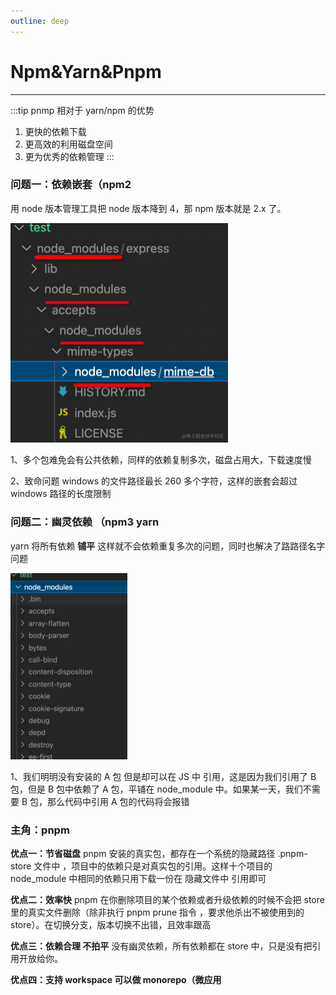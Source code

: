 ```yaml
---
outline: deep
---
```


# Npm&Yarn&Pnpm

---

:::tip pnmp 相对于 yarn/npm 的优势

1. 更快的依赖下载
2. 更高效的利用磁盘空间
3. 更为优秀的依赖管理
   :::

### 问题一：依赖嵌套（npm2

用 node 版本管理工具把 node 版本降到 4，那 npm 版本就是 2.x 了。

<img src="/blog/Npm&Yarn&Pnpm01.png"  style="zoom: 50%;" />

1、多个包难免会有公共依赖，同样的依赖复制多次，磁盘占用大，下载速度慢

2、致命问题 windows 的文件路径最长 260 多个字符，这样的嵌套会超过 windows 路径的长度限制

### 问题二：幽灵依赖 （npm3 yarn

yarn 将所有依赖 **铺平** 这样就不会依赖重复多次的问题，同时也解决了路路径名字问题

<img src="/blog/Npm&Yarn&Pnpm02.png"  style="zoom: 50%;" />

1、我们明明没有安装的 A 包 但是却可以在 JS 中 引用，这是因为我们引用了 B 包，但是 B 包中依赖了 A 包，平铺在 node_module 中。如果某一天，我们不需要 B 包，那么代码中引用 A 包的代码将会报错

### 主角：pnpm

**优点一：节省磁盘**
pnpm 安装的真实包，都存在一个系统的隐藏路径 .pnpm-store 文件中 ，项目中的依赖只是对真实包的引用。这样十个项目的 node_module 中相同的依赖只用下载一份在 隐藏文件中 引用即可

**优点二：效率快**
pnpm 在你删除项目的某个依赖或者升级依赖的时候不会把 store 里的真实文件删除（除非执行 pnpm prune 指令 ，要求他杀出不被使用到的 store）。在切换分支，版本切换不出错，且效率跟高

**优点三：依赖合理 不拍平**
没有幽灵依赖，所有依赖都在 store 中，只是没有把引用开放给你。

**优点四：支持 workspace 可以做 monorepo（微应用**

